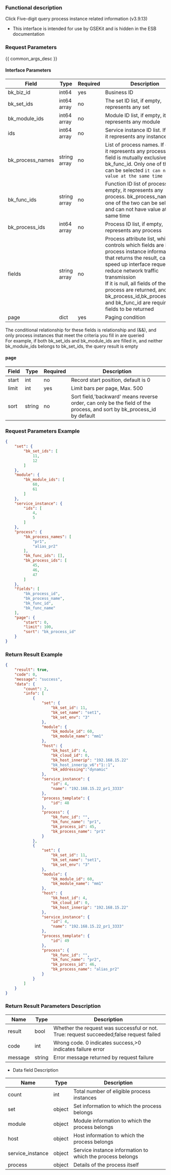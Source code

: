 ### Functional description

Click Five-digit query process instance related information (v3.9.13)

- This interface is intended for use by GSEKit and is hidden in the ESB documentation

### Request Parameters

{{ common_args_desc }}

#### Interface Parameters

|Field| Type| Required| Description|
|---|---|---|---|
| bk_biz_id  | int64       |  yes   | Business ID |
|bk_set_ids| int64 array| no | The set ID list, if empty, represents any set |
|bk_module_ids| int64 array| no | Module ID list, if empty, it represents any module|
|ids| int64 array| no | Service instance ID list. If empty, it represents any instance|
|bk_process_names| string array| no | List of process names. If empty, it represents any process. This field is mutually exclusive with bk_func_id. Only one of them can be selected `it can not have value at the same time`|
|bk_func_ids| string array| no | Function ID list of process. If empty, it represents any process. bk_process_name `only one of the two can be selected, and can not have value at the same time|
|bk_process_ids| int64 array| no | Process ID list, if empty, represents any process|
|fields| string array| no | Process attribute list, which controls which fields are in the process instance information that returns the result, can speed up interface requests and reduce network traffic transmission<br> If it is null, all fields of the process are returned, and bk_process_id,bk_process_name and bk_func_id are required fields to be returned|
|page| dict| yes | Paging condition|

The conditional relationship for these fields is relationship and (&amp;&amp;), and only process instances that meet the criteria you fill in are queried<br>
For example, if both bk_set_ids and bk_module_ids are filled in, and neither bk_module_ids belongs to bk_set_ids, the query result is empty

#### page

| Field| Type| Required| Description|
| ---  | ---  | ---  | --- |
| start| int| no | Record start position, default is 0|
| limit| int| yes | Limit bars per page, Max. 500|
| sort  | string |no   | Sort field,'backward' means reverse order, can only be the field of the process, and sort by bk_process_id by default|


### Request Parameters Example

``` json
{
    "set": {
        "bk_set_ids": [
            11,
            12
        ]
    },
    "module": {
        "bk_module_ids": [
            60,
            61
        ]
    },
    "service_instance": {
        "ids": [
            4,
            5
        ]
    },
    "process": {
        "bk_process_names": [
            "pr1",
            "alias_pr2"
        ],
        "bk_func_ids": [],
        "bk_process_ids": [
            45,
            46,
            47
        ]
    },
    "fields": [
        "bk_process_id",
        "bk_process_name",
        "bk_func_id",
        "bk_func_name"
    ],
    "page": {
        "start": 0,
        "limit": 100,
        "sort": "bk_process_id"
    }
}
```

### Return Result Example
``` json
{
    "result": true,
    "code": 0,
    "message": "success",
    "data": {
        "count": 2,
        "info": [
            {
                "set": {
                    "bk_set_id": 11,
                    "bk_set_name": "set1",
                    "bk_set_env": "3"
                },
                "module": {
                    "bk_module_id": 60,
                    "bk_module_name": "mm1"
                },
                "host": {
                    "bk_host_id": 4,
                    "bk_cloud_id": 0,
                    "bk_host_innerip": "192.168.15.22"
                    "bk_host_innerip_v6":"1::1",
                    "bk_addressing":"dynamic"
                },
                "service_instance": {
                    "id": 4,
                    "name": "192.168.15.22_pr1_3333"
                },
                "process_template": {
                    "id": 48
                },
                "process": {
                    "bk_func_id": "",
                    "bk_func_name": "pr1",
                    "bk_process_id": 45,
                    "bk_process_name": "pr1"
                }
            },
            {
                "set": {
                    "bk_set_id": 11,
                    "bk_set_name": "set1",
                    "bk_set_env": "3"
                },
                "module": {
                    "bk_module_id": 60,
                    "bk_module_name": "mm1"
                },
                "host": {
                    "bk_host_id": 4,
                    "bk_cloud_id": 0,
                    "bk_host_innerip": "192.168.15.22"
                },
                "service_instance": {
                    "id": 4,
                    "name": "192.168.15.22_pr1_3333"
                },
                "process_template": {
                    "id": 49
                },
                "process": {
                    "bk_func_id": "",
                    "bk_func_name": "pr2",
                    "bk_process_id": 46,
                    "bk_process_name": "alias_pr2"
                }
            }
        ]
    }
}
```

### Return Result Parameters Description

| Name| Type| Description|
|---|---|--- |
| result | bool |Whether the request was successful or not. True: request succeeded;false request failed|
| code | int |Wrong code. 0 indicates success,>0 indicates failure error|
| message | string |Error message returned by request failure|

- Data field Description

| Name| Type| Description|
|---|---|--- |
|count| int| Total number of eligible process instances|
|set| object| Set information to which the process belongs |
|module| object| Module information to which the process belongs|
|host| object| Host information to which the process belongs|
|service_instance| object| Service instance information to which the process belongs|
|process| object| Details of the process itself|
